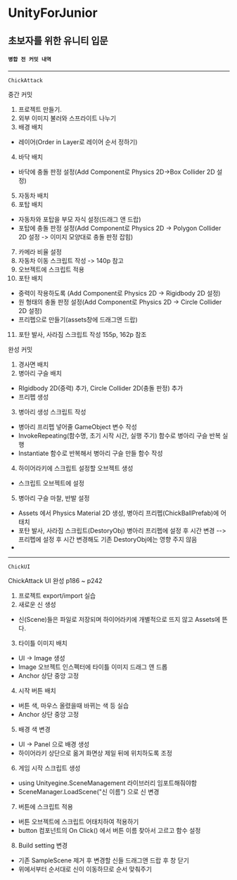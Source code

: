 # UnityForJunior

## 초보자를 위한 유니티 입문
#### `병합 전 커밋 내역`
* * *
`ChickAttack`

중간 커밋
1. 프로젝트 만들기.
2. 외부 이미지 불러와 스프라이트 나누기
3. 배경 배치
- 레이어(Order in Layer로 레이어 순서 정하기)
4. 바닥 배치
- 바닥에 충돌 판정 설정(Add Component로 Physics 2D->Box Collider 2D 설정)
5. 자동차 배치
6. 포탑 배치
- 자동차와 포탑을 부모 자식 설정(드래그 앤 드랍)
- 포탑에 충돌 판정 설정(Add Component로 Physics 2D -> Polygon Collider 2D 설정 -> 이미지 모양대로 충돌 판정 잡힘)
7. 카메라 비율 설정
8. 자동차 이동 스크립트 작성 -> 140p 참고
9. 오브젝트에 스크립트 적용
10. 포탄 배치
- 중력이 작용하도록 (Add Component로 Physics 2D -> Rigidbody 2D 설정)
- 원 형태의 충돌 판정 설정(Add Component로 Physics 2D -> Circle Collider 2D 설정)
- 프리펩으로 만들기(assets창에 드래그앤 드랍)
11. 포탄 발사, 사라짐 스크립트 작성 155p, 162p 참조

완성 커밋
1. 경사면 배치
2. 병아리 구슬 배치
- RIgidbody 2D(중력) 추가, Circle Collider 2D(충돌 판정) 추가
- 프리펩 생성
3. 병아리 생성 스크립트 작성
- 병아리 프리펩 넣어줄 GameObject 변수 작성
- InvokeRepeating(함수명, 초기 시작 시간, 실행 주기) 함수로 병아리 구슬 반복 실행
- Instantiate 함수로 반복해서 병아리 구슬 만들 함수 작성
4. 하이어라키에 스크립트 설정할 오브젝트 생성
- 스크립트 오브젝트에 설정
5. 병아리 구슬 마찰, 반발 설정
- Assets 에서 Physics Material 2D 생성, 병아리 프리펩(ChickBallPrefab)에 어태치
- 포탄 발사, 사라짐 스크립트(DestoryObj) 병아리 프리펩에 설정 후 시간 변경 --> 프리펩에 설정 후 시간 변경해도 기존 DestoryObj에는 영향 주지 않음
- 
* * *
`ChickUI`

ChickAttack UI 완성
p186 ~ p242
1. 프로젝트 export/import 실습
2. 새로운 신 생성
- 신(Scene)들은 파일로 저장되며 하이어라키에 개별적으로 뜨지 않고 Assets에 뜬다.
3. 타이틀 이미지 배치
- UI -> Image 생성
- Image 오브젝트 인스펙터에 타이틀 이미지 드래그 앤 드롭
- Anchor 상단 중앙 고정
4. 시작 버튼 배치
- 버튼 색, 마우스 올렸을때 바뀌는 색 등 실습
- Anchor 상단 중앙 고정
5. 배경 색 변경
- UI -> Panel 으로 배경 생성
- 하이어라키 상단으로 옮겨 화면상 제일 뒤에 위치하도록 조정
6. 게임 시작 스크립트 생성
- using Unityegine.SceneManagement 라이브러리 임포트해줘야함
- SceneManager.LoadScene("신 이름") 으로 신 변경
7. 버튼에 스크립트 적용
- 버튼 오브젝트에 스크립트 어태치하여 적용하기
- button 컴포넌트의 On Click() 에서 버튼 이름 찾아서 고르고 함수 설정
8. Build setting 변경
- 기존 SampleScene 제거 후 변경할 신들 드래그앤 드랍 후 창 닫기
- 위에서부터 순서대로 신이 이동하므로 순서 맞춰주기
